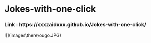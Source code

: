 # Jokes-with-one-click

<h3>Link : https://xxxzaidxxx.github.io/Jokes-with-one-click/</h3>
![](images\thereyougo.JPG)
